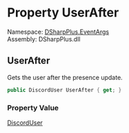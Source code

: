 # Property UserAfter

Namespace: [DSharpPlus.EventArgs](DSharpPlus.EventArgs.md)  
Assembly: DSharpPlus.dll

## <a id="DSharpPlus_EventArgs_PresenceUpdateEventArgs_UserAfter"></a>UserAfter

Gets the user after the presence update.

```csharp
public DiscordUser UserAfter { get; }
```

### Property Value

[DiscordUser](DSharpPlus.Entities.DiscordUser.md)

